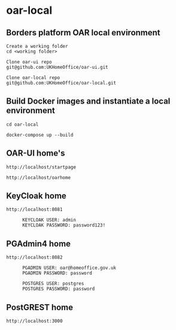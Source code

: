 
# oar-local

## Borders platform OAR local environment
```
Create a working folder
cd <working folder>

Clone oar-ui repo
git@github.com:UKHomeOffice/oar-ui.git

Clone oar-local repo
git@github.com:UKHomeOffice/oar-local.git
```

## Build Docker images and instantiate a local environment 
```
cd oar-local

docker-compose up --build
```

## OAR-UI home's
```
http://localhost/startpage

http://localhost/oarhome

```

## KeyCloak home
```
http://localhost:8081

      KEYCLOAK USER: admin
      KEYCLOAK PASSWORD: password123!
```

## PGAdmin4 home
```
http://localhost:8082

      PGADMIN USER: oar@homeoffice.gov.uk
      PGADMIN PASSWORD: password

      POSTGRES USER: postgres
      POSTGRES PASSWORD: password
```

## PostGREST home
```
http://localhost:3000

```
